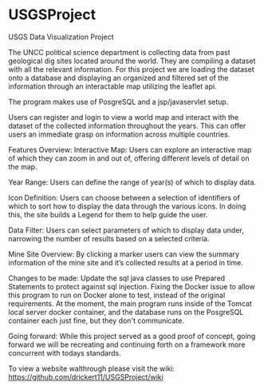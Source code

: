# USGSProject
USGS Data Visualization Project

The UNCC political science department is collecting data from past geological dig sites located around the world. They are compiling a dataset with all the relevant information. For this project we are loading the dataset onto a database and displaying an organized and filtered set of the information through an interactable map utilizing the leaflet api.

The program makes use of PosgreSQL and a jsp/javaservlet setup.

Users can register and login to view a world map and interact with the dataset of the collected information throughout the years. This can offer users an immediate grasp on information across multiple countries.

Features Overview:
Interactive Map: Users can explore an interactive map of which they can zoom in and out of, offering different levels of detail on the map.

Year Range: Users can define the range of year(s) of which to display data.

Icon Definition: Users can choose between a selection of identifiers of which to sort how to display the data through the various icons. In doing this, the site builds a Legend for them to help guide the user.

Data Filter: Users can select parameters of which to display data under, narrowing the number of results based on a selected criteria.

Mine Site Overview: By clicking a marker users can view the summary information of the mine site and it’s collected results at a period in time.

Changes to be made:
Update the sql java classes to use Prepared Statements to protect against sql injection.
Fixing the Docker issue to allow this program to run on Docker alone to test, instead of the original requirements.
At the moment, the main program runs inside of the Tomcat local server docker container, and the database runs on the PosgreSQL container each just fine, but they don't communicate. 

Going forward: While this project served as a good proof of concept, going forward we will be recreating and continuing forth on a framework more concurrent with todays standards. 

To view a website walthrough please visit the wiki:
https://github.com/drickert11/USGSProject/wiki


